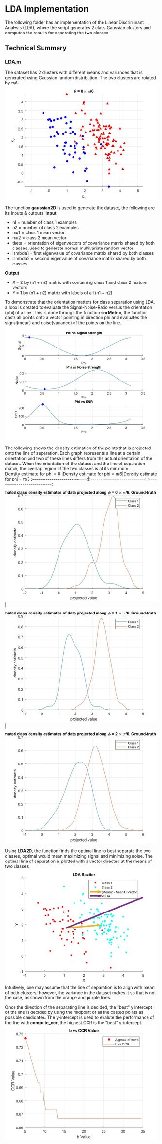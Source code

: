 # LDA Implementation
The following folder has an implementation of the Linear Discriminant Analysis (LDA), where the script generates 2 class Gaussian clusters and computes the results for separating the two classes.

## Technical Summary
### LDA.m
The dataset has 2 clusters with different means and variances that is generated using Gaussian random distribution. The two clusters are rotated by π/6.
![Scatter Plot](graphics/scatter.jpg)

The function **gaussian2D** is used to generate the dataset, the following are its inputs & outputs:
**Input**
* n1 = number of class 1 examples
* n2 = number of class 2 examples
* mu1 = class 1 mean vector
* mu2 = class 2 mean vector
* theta = orientation of eigenvectors of covariance matrix shared by both classes, used to generate normal multivariate random vector
* lambda1 = first eigenvalue of covariance matrix shared by both classes
* lambda2 = second eigenvalue of covariance matrix shared by both classes

**Output**
* X = 2 by (n1 + n2) matrix with containing class 1 and class 2 feature vectors
* Y = 1 by (n1 + n2) matrix with labels of all (n1 + n2)

To demonstrate that the orientation matters for class separation using LDA, a loop is created to evaluate the Signal-Noise-Ratio versus the orientation (phi) of a line. This is done through the function **snrMetric**, the function casts all points onto a vector pointing in direction phi and evaluates the signal(mean) and noise(variance) of the points on the line.
![SNR Plot](graphics/phiSNR.jpg)

The following shows the density estimation of the points that is projected onto the line of separation. Each graph represents a line at a certain orientation and two of these lines differs from the actual orientation of the dataset. When the orientation of the dataset and the line of separation match, the overlap region of the two classes is at its minimum.  
Density estimate for phi = 0  |Density estimate for phi = π/6|Density estimate for phi = π/3
:----------------------------:|:----------------------------:|:----------------------------:
![](graphics/den_est_0.jpg)   |![](graphics/den_est_1.jpg)   |![](graphics/den_est_2.jpg)

Using **LDA2D**, the function finds the optimal line to best separate the two classes, optimal would mean maximizing signal and minimizing noise. The optimal line of separation is plotted with a vector directed at the means of two classes.
![SNR Plot](graphics/LDA.jpg)
Intuitively, one may assume that the line of separation is to align with mean of both clusters; however, the variance in the dataset makes it so that is not the case, as shown from the orange and purple lines.

Once the direction of the separating line is decided, the "best" y intercept of the line is decided by using the midpoint of all the casted points as possible candidates. The y-intercept is used to evalute the performance of the line with **compute_ccr**, the highest CCR is the "best" y-intercept.
![SNR Plot](graphics/ccr.jpg)
